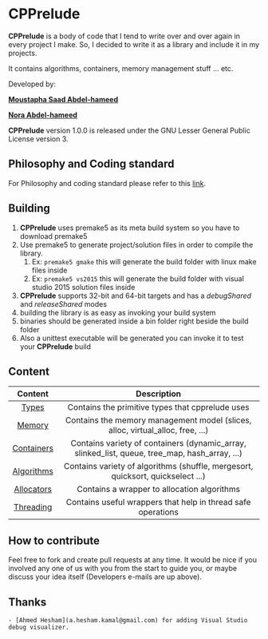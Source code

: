 # CPPrelude

**CPPrelude** is a body of code that I tend to write over and over again in every project I make. So, I decided to write it as a library and include it in my projects.

It contains algorithms, containers, memory management stuff ... etc.

Developed by:

**[Moustapha Saad Abdel-hameed](moustapha.saad.abdelhamed@gmail.com)**

**[Nora Abdel-hameed](nora.abdelhameed@gmail.com)**

**CPPrelude** version 1.0.0 is released under the GNU Lesser General Public License version 3.

## Philosophy and Coding standard

For Philosophy and coding standard please refer to this [link](https://moustaphasaad.github.io/2017/08/05/cpprelude/).

## Building

1. **CPPrelude** uses premake5 as its meta build system so you have to download premake5
2. Use premake5 to generate project/solution files in order to compile the library.
   1. Ex: `premake5 gmake` this will generate the build folder with linux make files inside
   2. Ex: `premake5 vs2015` this will generate the build folder with visual studio 2015 solution files inside
3. **CPPrelude** supports 32-bit and 64-bit targets and has a *debugShared* and *releaseShared* modes
4. building the library is as easy as invoking your build system
5. binaries should be generated inside a bin folder right beside the build folder
6. Also a unittest executable will be generated you can invoke it to test your **CPPrelude** build

## Content

|                Content                 |               Description                |
| :------------------------------------: | :--------------------------------------: |
|        [Types](Types/Types.md)         | Contains the primitive types that cpprelude uses |
|       [Memory](Memory/Memory.md)       | Contains the memory management model (slices, alloc, virtual_alloc, free, ...) |
| [Containers](Containers/Containers.md) | Contains variety of containers (dynamic_array, slinked_list, queue, tree_map, hash_array, ...) |
| [Algorithms](Algorithms/Algorithms.md) | Contains variety of algorithms (shuffle, mergesort, quicksort, quickselect ...) |
| [Allocators](Allocators/Allocators.md) | Contains a wrapper to allocation algorithms |
|  [Threading](Threading/Threading.md)   | Contains useful wrappers that help in thread safe operations |

## How to contribute

Feel free to fork and create pull requests at any time. It would be nice if you involved any one of us with you from the start to guide you, or maybe discuss your idea itself (Developers e-mails are up above).

## Thanks
	- [Ahmed Hesham](a.hesham.kamal@gmail.com) for adding Visual Studio debug visualizer.